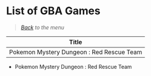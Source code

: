 # List of GBA Games


> *[Back](../games.md) to the menu*

| Title |
| --- |
| Pokemon Mystery Dungeon : Red Rescue Team |



- Pokemon Mystery Dungeon : Red Rescue Team
